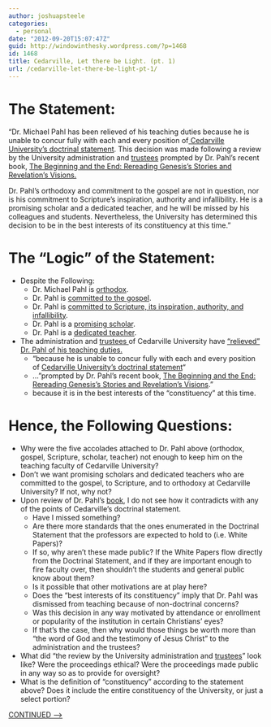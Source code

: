 ```yaml
---
author: joshuapsteele
categories:
  - personal
date: "2012-09-20T15:07:47Z"
guid: http://windowinthesky.wordpress.com/?p=1468
id: 1468
title: Cedarville, Let there be Light. (pt. 1)
url: /cedarville-let-there-be-light-pt-1/
---
```


# The Statement:

“Dr. Michael Pahl has been relieved of his teaching duties because he is unable to concur fully with each and every position of[ Cedarville University’s doctrinal statement](http://www.cedarville.edu/About/Doctrinal-Statement.aspx). This decision was made following a review by the University administration and [trustees](http://www.cedarville.edu/Offices/Public-Relations/Board-of-Trustees.aspx) prompted by Dr. Pahl’s recent book, [The Beginning and the End: Rereading Genesis’s Stories and Revelation’s Visions.](http://www.amazon.com/The-Beginning-End-Rereading-Revelations/dp/1608999270)

Dr. Pahl’s orthodoxy and commitment to the gospel are not in question, nor is his commitment to Scripture’s inspiration, authority and infallibility. He is a promising scholar and a dedicated teacher, and he will be missed by his colleagues and students. Nevertheless, the University has determined this decision to be in the best interests of its constituency at this time.”

# The “Logic” of the Statement:

- Despite the Following: 
    - Dr. Michael Pahl is <u>orthodox</u>.
    - Dr. Pahl is <u>committed to the gospel</u>.
    - Dr. Pahl is <u>committed to Scripture, its inspiration, authority, and infallibility</u>.
    - Dr. Pahl is a <u>promising scholar</u>.
    - Dr. Pahl is a <u>dedicated teacher</u>.
- The administration and [trustees ](http://www.cedarville.edu/Offices/Public-Relations/Board-of-Trustees.aspx)of Cedarville University have <u>“relieved” Dr. Pahl of his teaching duties. </u>
    - “because he is unable to concur fully with each and every position of [Cedarville University’s doctrinal statement](http://www.cedarville.edu/About/Doctrinal-Statement.aspx)“
    - …”prompted by Dr. Pahl’s recent book, [The Beginning and the End: Rereading Genesis’s Stories and Revelation’s Visions](http://www.amazon.com/The-Beginning-End-Rereading-Revelations/dp/1608999270).”
    - because it is in the best interests of the “constituency” at this time.

# Hence, the Following Questions:

- Why were the five accolades attached to Dr. Pahl above (orthodox, gospel, Scripture, scholar, teacher) not enough to keep him on the teaching faculty of Cedarville University?
- Don’t we want promising scholars and dedicated teachers who are committed to the gospel, to Scripture, and to orthodoxy at Cedarville University? If not, why not?
- Upon review of Dr. Pahl’s [book](http://www.amazon.com/The-Beginning-End-Rereading-Revelations/dp/1608999270), I do not see how it contradicts with any of the points of Cedarville’s doctrinal statement. 
    - Have I missed something?
    - Are there more standards that the ones enumerated in the Doctrinal Statement that the professors are expected to hold to (i.e. White Papers)?
    - If so, why aren’t these made public? If the White Papers flow directly from the Doctrinal Statement, and if they are important enough to fire faculty over, then shouldn’t the students and general public know about them?
    - Is it possible that other motivations are at play here?
    - Does the “best interests of its constituency” imply that Dr. Pahl was dismissed from teaching because of non-doctrinal concerns?
    - Was this decision in any way motivated by attendance or enrollment or popularity of the institution in certain Christians’ eyes?
    - If that’s the case, then why would those things be worth more than “the word of God and the testimony of Jesus Christ” to the administration and the trustees?
- What did “the review by the University administration and [trustees](http://www.cedarville.edu/Offices/Public-Relations/Board-of-Trustees.aspx)” look like? Were the proceedings ethical? Were the proceedings made public in any way so as to provide for oversight?
- What is the definition of “constituency” according to the statement above? Does it include the entire constituency of the University, or just a select portion?

[CONTINUED —&gt;](http://windowinthesky.wordpress.com/2012/09/21/cedarville-let-there-be-light-pt-2/ "Cedarville, Let there be Light. (pt. 2)")